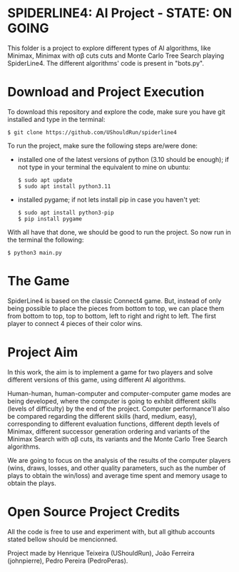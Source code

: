 # SPIDERLINE4: AI Project - STATE: ON GOING

This folder is a project to explore different types of AI algorithms, like Minimax,
Minimax with αβ cuts cuts and Monte Carlo Tree Search playing SpiderLine4.
The different algorithms' code is present in "bots.py".

# Download and Project Execution
To download this repository and explore the code, make sure you have git installed and type in the terminal:
```
$ git clone https://github.com/UShouldRun/spiderline4
```
To run the project, make sure the following steps are/were done:
 - installed one of the latest versions of python (3.10 should be enough);
      if not type in your terminal the equivalent to mine on ubuntu:
      ```
      $ sudo apt update
      $ sudo apt install python3.11
      ```
 - installed pygame;
      if not lets install pip in case you haven't yet:
      ```
      $ sudo apt install python3-pip
      $ pip install pygame
      ```

With all have that done, we should be good to run the project. So now run in the terminal the following:
```
$ python3 main.py
```

# The Game

SpiderLine4 is based on the classic Connect4 game. But, instead of only being possible to
place the pieces from bottom to top, we can place them from bottom to top, top to bottom,
left to right and right to left. The first player to connect 4 pieces of their color wins.

# Project Aim

In this work, the aim is to implement a game for two players and solve different versions of this game,
using different AI algorithms. 

Human-human, human-computer and computer-computer game modes are being developed, where the
computer is going to exhibit different skills (levels of difficulty) by the end of the project.
Computer performance'll also be compared regarding the different skills (hard, medium, easy),
corresponding to different evaluation functions, different depth levels of Minimax,
different successor generation ordering and variants of the Minimax Search
with αβ cuts, its variants and the Monte Carlo Tree Search algorithms.

We are going to focus on the analysis of the results of the computer players (wins, draws, losses, and other quality
parameters, such as the number of plays to obtain the win/loss) and average time spent and memory usage to obtain the plays.

# Open Source Project Credits

All the code is free to use and experiment with, but all github accounts stated bellow should be mencionned.

Project made by Henrique Teixeira (UShouldRun), João Ferreira (johnpierre), Pedro Pereira (PedroPeras).
